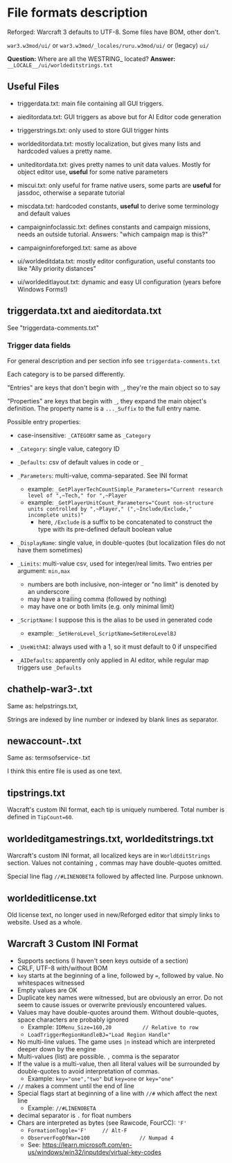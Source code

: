 # File formats description

Reforged: Warcraft 3 defaults to UTF-8. Some files have BOM, other don't.

`war3.w3mod/ui/` or `war3.w3mod/_locales/ruru.w3mod/ui/` or (legacy) `ui/`

**Question:** Where are all the WESTRING_ located?
**Answer:** `__LOCALE__/ui/worldeditstrings.txt`

## Useful Files

- triggerdata.txt: main file containing all GUI triggers.
- aieditordata.txt: GUI triggers as above but for AI Editor code generation
- triggerstrings.txt: only used to store GUI trigger hints

- worldeditordata.txt: mostly localization, but gives many lists and hardcoded values a pretty name.
- uniteditordata.txt: gives pretty names to unit data values. Mostly for object editor use, **useful** for some native parameters

- miscui.txt: only useful for frame native users, some parts are **useful** for jassdoc, otherwise a separate tutorial
- miscdata.txt: hardcoded constants, **useful** to derive some terminology and default values

- campaigninfoclassic.txt: defines constants and campaign missions, needs an outside tutorial. Answers: "which campaign map is this?"
- campaigninforeforged.txt: same as above

- ui/worldeditdata.txt: mostly editor configuration, useful constants too like "Ally priority distances"
- ui/worldeditlayout.txt: dynamic and easy UI configuration (years before Windows Forms!)

## triggerdata.txt and aieditordata.txt

See "triggerdata-comments.txt"

### Trigger data fields

For general description and per section info see `triggerdata-comments.txt`

Each category is to be parsed differently.

"Entries" are keys that don't begin with `_`, they're the main object so to say

"Properties" are keys that begin with `_`, they expand the main object's definition. The property name is a `..._Suffix` to the full entry name.

Possible entry properties:

- case-insensitive: `_CATEGORY` same as `_Category`
- `_Category`: single value, category ID
- `_Defaults`: csv of default values in code or `_`

- `_Parameters`: multi-value, comma-separated. See INI format
   - example: `_GetPlayerTechCountSimple_Parameters="Current research level of ",~Tech," for ",~Player`
   - example: `_GetPlayerUnitCount_Parameters="Count non-structure units controlled by ",~Player," (",~Include/Exclude," incomplete units)"`
      - here, `/Exclude` is a suffix to be concatenated to construct the type with its pre-defined default boolean value

- `_DisplayName`: single value, in double-quotes (but localization files do not have them sometimes)

- `_Limits`: multi-value csv, used for integer/real limits. Two entries per argument: `min,max`
   - numbers are both inclusive, non-integer or "no limit" is denoted by an underscore `_`
   - may have a trailing comma (followed by nothing)
   - may have one or both limits (e.g. only minimal limit)

- `_ScriptName`: I suppose this is the alias to be used in generated code
   - example: `_SetHeroLevel_ScriptName=SetHeroLevelBJ`

- `_UseWithAI`: always used with a 1, so it must default to 0 if unspecified

- `_AIDefaults`: apparently only applied in AI editor, while regular map triggers use `_Defaults`


## chathelp-war3-<langcode>.txt

Same as: helpstrings.txt,

Strings are indexed by line number or indexed by blank lines as separator.

## newaccount-<langcode>.txt

Same as: termsofservice-<langcode>.txt

I think this entire file is used as one text.

## tipstrings.txt

Wacraft's custom INI format, each tip is uniquely numbered. Total number is defined in `TipCount=60`.

## worldeditgamestrings.txt, worldeditstrings.txt

Warcraft's custom INI format, all localized keys are in `WorldEditStrings` section. Values not containing `,` commas may have double-quotes omitted.

Special line flag `//#LINENOBETA` followed by affected line. Purpose unknown.

## worldeditlicense.txt

Old license text, no longer used in new/Reforged editor that simply links to website. Used as a whole.

## Warcraft 3 Custom INI Format

- Supports sections (I haven't seen keys outside of a section)
- CRLF, UTF-8 with/without BOM
- `key` starts at the beginning of a line, followed by `=`, followed by value. No whitespaces witnessed
- Empty values are OK
- Duplicate key names were witnessed, but are obviously an error.
Do not seem to cause issues or overwrite previously encountered values.
- Values may have double-quotes around them. Without double-quotes, space characters are probably ignored
   - Example: `IDMenu_Size=160,20          // Relative to row`
   - `LoadTriggerRegionHandleBJ="Load Region Handle"`
- No multi-line values. The game uses `|n` instead which are interpreted deeper down by the engine
- Multi-values (list) are possible. `,` comma is the separator
- If the value is a multi-value, then all literal values will be surrounded by double-quotes to avoid interpretation of commas.
   - Example: `key="one","two"` but `key=one` or `key="one"`
- `//` makes a comment until the end of line
- Special flags start at beginning of a line with `//#` which affect the next line
   - Example: `//#LINENOBETA`
- decimal separator is `.` for float numbers
- Chars are interpreted as bytes (see Rawcode, FourCC): `'F'`
   - `FormationToggle='F'     // Alt-F`
   - `ObserverFogOfWar=100                // Numpad 4`
   - See: https://learn.microsoft.com/en-us/windows/win32/inputdev/virtual-key-codes

